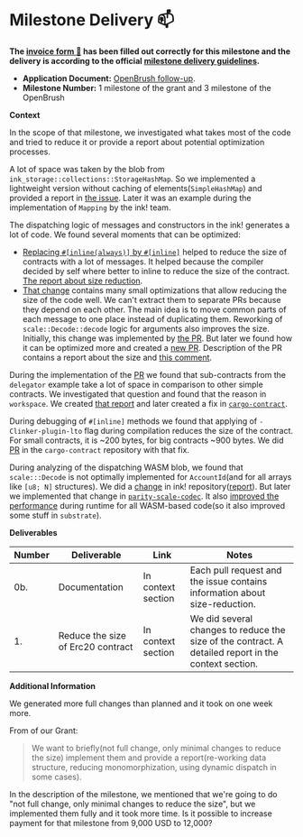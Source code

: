 # Milestone Delivery :mailbox:

**The [invoice form :pencil:](https://docs.google.com/forms/d/e/1FAIpQLSfmNYaoCgrxyhzgoKQ0ynQvnNRoTmgApz9NrMp-hd8mhIiO0A/viewform) has been filled out correctly for this milestone and the delivery is according to the official [milestone delivery guidelines](https://github.com/w3f/Grants-Program/blob/master/docs/milestone-deliverables-guidelines.md).**  

* **Application Document:** [OpenBrush follow-up](https://github.com/w3f/Grants-Program/pull/621).
* **Milestone Number:** 1 milestone of the grant and 3 milestone of the OpenBrush

**Context**

In the scope of that milestone, we investigated what takes most of the code and tried to reduce it or provide a report about potential optimization processes.

A lot of space was taken by the blob from `ink_storage::collections::StorageHashMap`. 
So we implemented a lightweight version without caching of elements(`SimpleHashMap`) 
and provided a report in [the issue](https://github.com/paritytech/ink/issues/945#issuecomment-930427082).
Later it was an example during the implementation of `Mapping` by the ink! team.

The dispatching logic of messages and constructors in the ink! generates a lot of code. We found several moments that can be optimized:

- [Replacing `#[inline(always)]` by `#[inline]`](https://github.com/paritytech/ink/pull/1012)
  helped to reduce the size of contracts with a lot of messages. 
  It helped because the compiler decided by self where better to inline to reduce the size of the contract.
  [The report about size reduction](https://github.com/paritytech/ink/pull/1012#pullrequestreview-804747290).
- [That change](https://github.com/paritytech/ink/pull/1017) contains many small optimizations 
  that allow reducing the size of the code well. We can't extract them to 
  separate PRs because they depend on each other. The main idea is to move common
  parts of each message to one place instead of duplicating them. Reworking of 
  `scale::Decode::decode` logic for arguments also improves the size. 
  Initially, this change was implemented by [the PR](https://github.com/paritytech/ink/pull/999). 
  But later we found how it can be optimized more and created a [new PR](https://github.com/paritytech/ink/pull/1017). 
  Description of the PR contains a report about the size and [this comment](https://github.com/paritytech/ink/pull/1017#issuecomment-970575796).

During the implementation of the [PR](https://github.com/paritytech/ink/pull/1017) 
we found that sub-contracts from the `delegator` example take a lot of space 
in comparison to other simple contracts. We investigated that question and found 
that the reason in `workspace`. We created [that report](https://github.com/paritytech/ink/pull/1054) 
and later created a fix in [`cargo-contract`](https://github.com/paritytech/cargo-contract/pull/378).

During debugging of `#[inline]` methods we found that applying of `-Clinker-plugin-lto` 
flag during compilation reduces the size of the contract. For small contracts, 
it is ~200 bytes, for big contracts ~900 bytes. We did [PR](https://github.com/paritytech/cargo-contract/pull/358) 
in the `cargo-contract` repository with that fix.

During analyzing of the dispatching WASM blob, we found that `scale:::Decode` 
is not optimally implemented for `AccountId`(and for all arrays like `[u8; N]` structures). 
We did a [change](https://github.com/paritytech/ink/pull/1016) in ink! repository([report](https://github.com/paritytech/ink/pull/1016#issuecomment-970425793)). 
But later we implemented that change in [`parity-scale-codec`](https://github.com/paritytech/parity-scale-codec/pull/299). 
It also [improved the performance](https://github.com/paritytech/parity-scale-codec/pull/299#issuecomment-974819024) 
during runtime for all WASM-based code(so it also improved some stuff in `substrate`).

**Deliverables**

| Number | Deliverable | Link | Notes |
| ------------- | ------------- | ------------- |------------- |
| 0b. | Documentation | In context section | Each pull request and the issue contains information about size-reduction. | 
| 1.  | Reduce the size of Erc20 contract | In context section | We did several changes to reduce the size of the contract. A detailed report in the context section. | 

**Additional Information**

We generated more full changes than planned and it took on one week more.

From of our Grant:
> We want to briefly(not full change, only minimal changes to reduce the size) implement them and provide a report(re-working data structure, reducing monomorphization, using dynamic dispatch in some cases).

In the description of the milestone, we mentioned that we're going to do "not full change, 
only minimal changes to reduce the size", but we implemented them fully and it took more time.
Is it possible to increase payment for that milestone from 9,000 USD to 12,000?